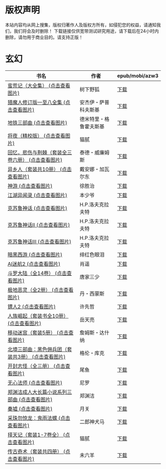 # 版权声明

本站内容均从网上搜集，版权归著作人及版权方所有，如侵犯您的权益，请通知我们，我们将会及时删除！ 下载链接仅供宽带测试研究用途，请下载后在24小时内删除，请勿用于商业目的。请支持正版！

# 玄幻

| 书名 | 作者 | epub/mobi/azw3 |
| --- | --- | --- |
| [蛮荒记（大全集） (点击查看图片)](https://www.dushupai.com/attachment/2024/06/12/1aca9f76698d0a77.jpg) | 树下野狐 | [下载](https://url89.ctfile.com/f/31084289-1375492450-48eee1?p=8866) |
| [猎魔人修订版一至八全集 (点击查看图片)](https://www.dushupai.com/attachment/2024/06/12/f8ef7bd1ce8fec0c.jpg) | 安杰伊・萨普科夫斯基 | [下载](https://url89.ctfile.com/f/31084289-1375493842-0102d1?p=8866) |
| [地铁三部曲 (点击查看图片)](https://www.dushupai.com/attachment/2024/06/11/c5e5322f46907428.jpg) | 德米特里・格鲁霍夫斯基 | [下载](https://url89.ctfile.com/f/31084289-1375503226-447e22?p=8866) |
| [将夜（精校版） (点击查看图片)](https://www.dushupai.com/attachment/2024/06/08/834e45b00452c77d.jpg) | 猫腻 | [下载](https://url89.ctfile.com/f/31084289-1357049074-8f7e9a?p=8866) |
| [回忆，悲伤与荆棘（套装全三卷六册） (点击查看图片)](https://www.dushupai.com/attachment/2024/06/06/0703a74ab2fdf0aa.jpg) | 泰德・威廉姆斯 | [下载](https://url89.ctfile.com/f/31084289-1357033894-061805?p=8866) |
| [异乡人（套装共10册） (点击查看图片)](https://www.dushupai.com/attachment/2024/06/06/358d37fe3d75476f.jpg) | 戴安娜・加瓦尔东 | [下载](https://url89.ctfile.com/f/31084289-1357033537-76c311?p=8866) |
| [神游 (点击查看图片)](https://www.dushupai.com/attachment/2024/06/06/2ddef443d415f641.jpg) | 徐胜治 | [下载](https://url89.ctfile.com/f/31084289-1357033297-17c0a2?p=8866) |
| [江湖异闻录 (点击查看图片)](https://www.dushupai.com/attachment/2024/06/05/a276d4f8d2d79c22.jpg) | 本少爷 | [下载](https://url89.ctfile.com/f/31084289-1357028242-37d188?p=8866) |
| [克苏鲁神话 (点击查看图片)](https://www.dushupai.com/attachment/2024/06/05/a2126b80890a6914.jpg) | H.P.洛夫克拉夫特 | [下载](https://url89.ctfile.com/f/31084289-1357026331-155838?p=8866) |
| [克苏鲁神话Ⅱ (点击查看图片)](https://www.dushupai.com/attachment/2024/06/05/a66bf2549d197fd1.jpg) | H.P.洛夫克拉夫特 | [下载](https://url89.ctfile.com/f/31084289-1357026322-83eb5a?p=8866) |
| [克苏鲁神话Ⅲ (点击查看图片)](https://www.dushupai.com/attachment/2024/06/05/d6b848be85faf66f.jpg) | H.P.洛夫克拉夫特 | [下载](https://url89.ctfile.com/f/31084289-1357026316-cb833b?p=8866) |
| [暗黑西游 (点击查看图片)](https://www.dushupai.com/attachment/2024/06/05/eeb2e94cf69b1c22.jpg) | 绯红色眼泪 | [下载](https://url89.ctfile.com/f/31084289-1357025137-84c2d0?p=8866) |
| [AI迷航2 (点击查看图片)](https://www.dushupai.com/attachment/2024/06/04/107ebdba8d778f65.jpg) | 肖遥 | [下载](https://url89.ctfile.com/f/31084289-1357023982-655d95?p=8866) |
| [斗罗大陆（全14卷） (点击查看图片)](https://www.dushupai.com/attachment/2024/06/04/af4522fa48ab2089.jpg) | 唐家三少 | [下载](https://url89.ctfile.com/f/31084289-1357023769-dc3c40?p=8866) |
| [极地恶灵（全2册） (点击查看图片)](https://www.dushupai.com/attachment/2024/06/04/6bac84fa0fd870ee.jpg) | 丹・西蒙斯 | [下载](https://url89.ctfile.com/f/31084289-1357020643-881da8?p=8866) |
| [镖人2 (点击查看图片)](https://www.dushupai.com/attachment/2024/06/04/472207f0d6e6ff5e.jpg) | 许先哲 | [下载](https://url89.ctfile.com/f/31084289-1357020184-ca791a?p=8866) |
| [人族崛起（套装书全10册） (点击查看图片)](https://www.dushupai.com/attachment/2024/06/04/43fd2cd6e94506b1.jpg) | 岳天亮 | [下载](https://url89.ctfile.com/f/31084289-1357020079-80b4c8?p=8866) |
| [移动迷宫（套装5册） (点击查看图片)](https://www.dushupai.com/attachment/2024/06/03/5104294526899033.jpg) | 詹姆斯・达什纳 | [下载](https://url89.ctfile.com/f/31084289-1357019527-f1b587?p=8866) |
| [北境三部曲：黑色佣兵团（套装共3册） (点击查看图片)](https://www.dushupai.com/attachment/2024/06/03/51cecde9835462a1.jpg) | 格伦・库克 | [下载](https://url89.ctfile.com/f/31084289-1357018309-76ae77?p=8866) |
| [开封志怪（全三册） (点击查看图片)](https://www.dushupai.com/attachment/2024/06/03/4ee02eb96c4ac843.jpg) | 尾鱼 | [下载](https://url89.ctfile.com/f/31084289-1357015318-1376a9?p=8866) |
| [无心法师 (点击查看图片)](https://www.dushupai.com/attachment/2024/06/02/2dbe197a39bcadd5.jpg) | 尼罗 | [下载](https://url89.ctfile.com/f/31084289-1357013239-7522f7?p=8866) |
| [郑渊洁成人大长篇小说系列三部曲 (点击查看图片)](https://www.dushupai.com/attachment/2024/06/02/c1a9293487cdfe77.jpg) | 郑渊洁 | [下载](https://url89.ctfile.com/f/31084289-1357011334-a9920c?p=8866) |
| [秦墟 (点击查看图片)](https://www.dushupai.com/attachment/2024/06/02/d6f50f9e64b3b6e1.jpg) | 月关 | [下载](https://url89.ctfile.com/f/31084289-1357009132-129b38?p=8866) |
| [采珠勿惊龙：鬼雨法螺 (点击查看图片)](https://www.dushupai.com/attachment/2024/06/01/fc761834c0cb2ac2.jpg) | 二郎神犬马 | [下载](https://url89.ctfile.com/f/31084289-1357008403-e6a157?p=8866) |
| [择天记（套装1-7卷全） (点击查看图片)](https://www.dushupai.com/attachment/2024/06/01/65c709edd66e6589.jpg) | 猫腻 | [下载](https://url89.ctfile.com/f/31084289-1357008277-29e82c?p=8866) |
| [传古奇术（套装共四册） (点击查看图片)](https://www.dushupai.com/attachment/2024/06/01/ac1804fcab960d08.jpg) | 未六羊 | [下载](https://url89.ctfile.com/f/31084289-1357005541-573834?p=8866) |
